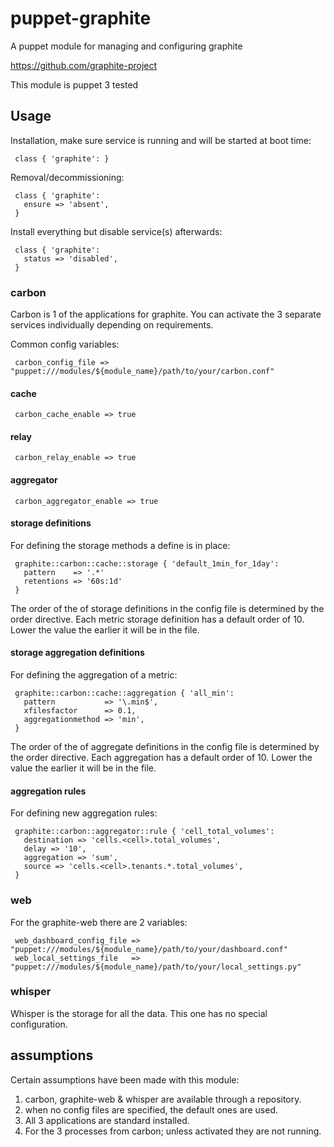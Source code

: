 # puppet-graphite

A puppet module for managing and configuring graphite

https://github.com/graphite-project

This module is puppet 3 tested

## Usage

Installation, make sure service is running and will be started at boot time:

     class { 'graphite': }

Removal/decommissioning:

     class { 'graphite':
       ensure => 'absent',
     }

Install everything but disable service(s) afterwards:

     class { 'graphite':
       status => 'disabled',
     }

### carbon

Carbon is 1 of the applications for graphite.
You can activate the 3 separate services individually depending on requirements.

Common config variables:

     carbon_config_file => "puppet:///modules/${module_name}/path/to/your/carbon.conf"

#### cache

     carbon_cache_enable => true

#### relay

     carbon_relay_enable => true

#### aggregator

     carbon_aggregator_enable => true

#### storage definitions

For defining the storage methods a define is in place:

     graphite::carbon::cache::storage { 'default_1min_for_1day':
       pattern    => '.*'
       retentions => '60s:1d'
     }

The order of the of storage definitions in the config file is
determined by the order directive.  Each metric storage definition has
a default order of 10.  Lower the value the earlier it will be in the
file.

#### storage aggregation definitions

For defining the aggregation of a metric:

     graphite::carbon::cache::aggregation { 'all_min':
       pattern           => '\.min$',
       xfilesfactor      => 0.1,
       aggregationmethod => 'min',
     }

The order of the of aggregate definitions in the config file is
determined by the order directive.  Each aggregation has a default
order of 10.  Lower the value the earlier it will be in the file.

#### aggregation rules

For defining new aggregation rules:

     graphite::carbon::aggregator::rule { 'cell_total_volumes':
       destination => 'cells.<cell>.total_volumes',
       delay => '10',
       aggregation => 'sum',
       source => 'cells.<cell>.tenants.*.total_volumes',
     }

### web

For the graphite-web there are 2 variables:

     web_dashboard_config_file => "puppet:///modules/${module_name}/path/to/your/dashboard.conf"
     web_local_settings_file   => "puppet:///modules/${module_name}/path/to/your/local_settings.py"

### whisper

Whisper is the storage for all the data.
This one has no special configuration.



## assumptions

Certain assumptions have been made with this module:

1. carbon, graphite-web & whisper are available through a repository.
2. when no config files are specified, the default ones are used.
3. All 3 applications are standard installed.
4. For the 3 processes from carbon; unless activated they are not running.
